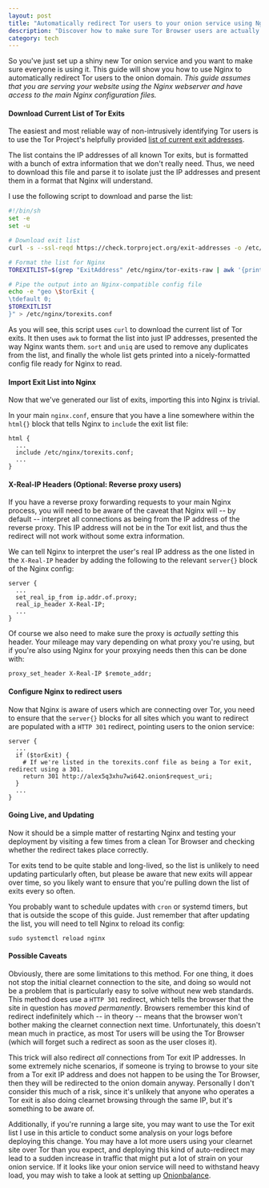 ```yaml
---
layout: post
title: "Automatically redirect Tor users to your onion service using Nginx"
description: "Discover how to make sure Tor Browser users are actually using your shiny new onion service."
category: tech
---
```

So you've just set up a shiny new Tor onion service and you want to make sure everyone is using it. This guide will show you how to use Nginx to automatically redirect Tor users to the onion domain. _This guide assumes that you are serving your website using the Nginx webserver and have access to the main Nginx configuration files._

#### Download Current List of Tor Exits
The easiest and most reliable way of non-intrusively identifying Tor users is to use the Tor Project's helpfully provided [list of current exit addresses](https://check.torproject.org/exit-addresses).

The list contains the IP addresses of all known Tor exits, but is formatted with a bunch of extra information that we don't really need. Thus, we need to download this file and parse it to isolate just the IP addresses and present them in a format that Nginx will understand.

I use the following script to download and parse the list:
```sh
#!/bin/sh
set -e
set -u

# Download exit list
curl -s --ssl-reqd https://check.torproject.org/exit-addresses -o /etc/nginx/tor-exits-raw

# Format the list for Nginx
TOREXITLIST=$(grep "ExitAddress" /etc/nginx/tor-exits-raw | awk '{print "\t" $2 " 1;"}' | sort | uniq)

# Pipe the output into an Nginx-compatible config file
echo -e "geo \$torExit {
\tdefault 0;
$TOREXITLIST
}" > /etc/nginx/torexits.conf
```

As you will see, this script uses `curl` to download the current list of Tor exits. It then uses `awk` to format the list into just IP addresses, presented the way Nginx wants them. `sort` and `uniq` are used to remove any duplicates from the list, and finally the whole list gets printed into a nicely-formatted config file ready for Nginx to read.

#### Import Exit List into Nginx
Now that we've generated our list of exits, importing this into Nginx is trivial.

In your main `nginx.conf`, ensure that you have a line somewhere within the `html{}` block that tells Nginx to `include` the exit list file:
```nginx
html {
  ...
  include /etc/nginx/torexits.conf;
  ...
}
```

#### X-Real-IP Headers (Optional: Reverse proxy users)
If you have a reverse proxy forwarding requests to your main Nginx process, you will need to be aware of the caveat that Nginx will -- by default -- interpret all connections as being from the IP address of the reverse proxy. This IP address will not be in the Tor exit list, and thus the redirect will not work without some extra information.

We can tell Nginx to interpret the user's real IP address as the one listed in the `X-Real-IP` header by adding the following to the relevant `server{}` block of the Nginx config:
```nginx
server {
  ...
  set_real_ip_from ip.addr.of.proxy;
  real_ip_header X-Real-IP;
  ...
}
```

Of course we also need to make sure the proxy is _actually setting_ this header. Your mileage may vary depending on what proxy you're using, but if you're also using Nginx for your proxying needs then this can be done with:
```nginx
proxy_set_header X-Real-IP $remote_addr;
```

#### Configure Nginx to redirect users
Now that Nginx is aware of users which are connecting over Tor, you need to ensure that the `server{}` blocks for all sites which you want to redirect are populated with a `HTTP 301` redirect, pointing users to the onion service:
```nginx
server {
  ...
  if ($torExit) {
    # If we're listed in the torexits.conf file as being a Tor exit, redirect using a 301.
    return 301 http://alex5q3xhu7wi642.onion$request_uri;
  }
  ...
}
```

#### Going Live, and Updating
Now it should be a simple matter of restarting Nginx and testing your deployment by visiting a few times from a clean Tor Browser and checking whether the redirect takes place correctly.

Tor exits tend to be quite stable and long-lived, so the list is unlikely to need updating particularly often, but please be aware that new exits will appear over time, so you likely want to ensure that you're pulling down the list of exits every so often.

You probably want to schedule updates with `cron` or systemd timers, but that is outside the scope of this guide. Just remember that after updating the list, you will need to tell Nginx to reload its config:
```
sudo systemctl reload nginx
```

#### Possible Caveats
Obviously, there are some limitations to this method. For one thing, it does not stop the initial clearnet connection to the site, and doing so would not be a problem that is particularly easy to solve without new web standards. This method does use a `HTTP 301` redirect, which tells the browser that the site in question has _moved permanently_. Browsers remember this kind of redirect indefinitely which -- in theory -- means that the browser won't bother making the clearnet connection next time. Unfortunately, this doesn't mean much in practice, as most Tor users will be using the Tor Browser (which will forget such a redirect as soon as the user closes it).

This trick will also redirect _all_ connections from Tor exit IP addresses. In some extremely niche scenarios, if someone is trying to browse to your site from a Tor exit IP address and does not happen to be using the Tor Browser, then they will be redirected to the onion domain anyway. Personally I don't consider this much of a risk, since it's unlikely that anyone who operates a Tor exit is also doing clearnet browsing through the same IP, but it's something to be aware of.

Additionally, if you're running a large site, you may want to use the Tor exit list I use in this article to conduct some analysis on your logs before deploying this change. You may have a lot more users using your clearnet site over Tor than you expect, and deploying this kind of auto-redirect may lead to a sudden increase in traffic that might put a lot of strain on your onion service. If it looks like your onion service will need to withstand heavy load, you may wish to take a look at setting up [Onionbalance](https://onionbalance.readthedocs.io/).
